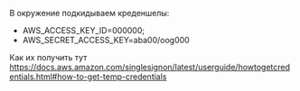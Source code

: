 В окружение подкидываем креденшелы:
* AWS_ACCESS_KEY_ID=000000;
* AWS_SECRET_ACCESS_KEY=aba00/oog000

Как их получить тут https://docs.aws.amazon.com/singlesignon/latest/userguide/howtogetcredentials.html#how-to-get-temp-credentials